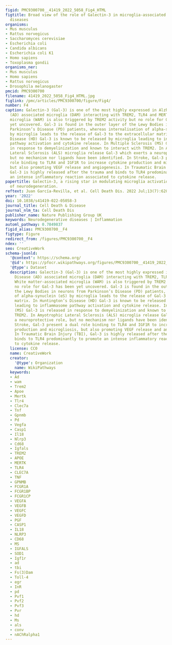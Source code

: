```yaml
---
figid: PMC9300700__41419_2022_5058_Fig4_HTML
figtitle: Broad view of the role of Galectin-3 in microglia-associated neurodegenerative
  diseases
organisms:
- Mus musculus
- Rattus norvegicus
- Saccharomyces cerevisiae
- Escherichia coli
- Candida albicans
- Escherichia coli K1
- Homo sapiens
- Toxoplasma gondii
organisms_ner:
- Mus musculus
- Homo sapiens
- Rattus norvegicus
- Drosophila melanogaster
pmcid: PMC9300700
filename: 41419_2022_5058_Fig4_HTML.jpg
figlink: /pmc/articles/PMC9300700/figure/Fig4/
number: F4
caption: Galectin-3 (Gal-3) is one of the most highly expressed in Alzheimer’s Disease
  (AD) associated microglia (DAM) interacting with TREM2, TLR4 and MERTK. White matter-associated
  microglia (WAM) is also triggered by TREM2 activity but no role for Gal-3 has been
  yet uncovered. Gal-3 is found in the outer layer of the Lewy Bodies in neurons from
  Parkinson’s Disease (PD) patients, whereas internalisation of alpha-synuclein (αS)
  by microglia leads to the release of Gal-3 to the extracellular matrix. In Huntington’s
  Disease (HD) Gal-3 is known to be released by microglia leading to inflammasome
  pathway activation and cytokine release. In Multiple Sclerosis (MS) Gal-3 is released
  in response to demyelinization and known to interact with TREM2. In Amyotrophic
  Lateral Sclerosis (ALS) microglia release Gal-3 which exerts a neuroprotective role,
  but no mechanism nor ligands have been identified. In Stroke, Gal-3 present a dual
  role binding to TLR4 and IGF1R to increase cytokine production and microgliosis,
  but also promoting VEGF release and angiogenesis. In Traumatic Brain Injury (TBI),
  Gal-3 is highly released after the trauma and binds to TLR4 predominantly to promote
  an intense inflammatory reaction associated to cytokine release.
papertitle: Galectin-3, a rising star in modulating microglia activation under conditions
  of neurodegeneration.
reftext: Juan García-Revilla, et al. Cell Death Dis. 2022 Jul;13(7):628.
year: '2022'
doi: 10.1038/s41419-022-05058-3
journal_title: Cell Death & Disease
journal_nlm_ta: Cell Death Dis
publisher_name: Nature Publishing Group UK
keywords: Neurodegenerative diseases | Inflammation
automl_pathway: 0.7849837
figid_alias: PMC9300700__F4
figtype: Figure
redirect_from: /figures/PMC9300700__F4
ndex: ''
seo: CreativeWork
schema-jsonld:
  '@context': https://schema.org/
  '@id': https://pfocr.wikipathways.org/figures/PMC9300700__41419_2022_5058_Fig4_HTML.html
  '@type': Dataset
  description: Galectin-3 (Gal-3) is one of the most highly expressed in Alzheimer’s
    Disease (AD) associated microglia (DAM) interacting with TREM2, TLR4 and MERTK.
    White matter-associated microglia (WAM) is also triggered by TREM2 activity but
    no role for Gal-3 has been yet uncovered. Gal-3 is found in the outer layer of
    the Lewy Bodies in neurons from Parkinson’s Disease (PD) patients, whereas internalisation
    of alpha-synuclein (αS) by microglia leads to the release of Gal-3 to the extracellular
    matrix. In Huntington’s Disease (HD) Gal-3 is known to be released by microglia
    leading to inflammasome pathway activation and cytokine release. In Multiple Sclerosis
    (MS) Gal-3 is released in response to demyelinization and known to interact with
    TREM2. In Amyotrophic Lateral Sclerosis (ALS) microglia release Gal-3 which exerts
    a neuroprotective role, but no mechanism nor ligands have been identified. In
    Stroke, Gal-3 present a dual role binding to TLR4 and IGF1R to increase cytokine
    production and microgliosis, but also promoting VEGF release and angiogenesis.
    In Traumatic Brain Injury (TBI), Gal-3 is highly released after the trauma and
    binds to TLR4 predominantly to promote an intense inflammatory reaction associated
    to cytokine release.
  license: CC0
  name: CreativeWork
  creator:
    '@type': Organization
    name: WikiPathways
  keywords:
  - Ad
  - wam
  - Trem2
  - Apoe
  - Mertk
  - Tlr4
  - Clec7a
  - Tnf
  - Gpnmb
  - Pd
  - Vegfa
  - Casp1
  - Il18
  - Nlrp3
  - Cd68
  - Igfals
  - TREM2
  - APOE
  - MERTK
  - TLR4
  - CLEC7A
  - TNF
  - GPNMB
  - FCGR1A
  - FCGR1BP
  - FCGR1CP
  - VEGFA
  - VEGFB
  - VEGFC
  - VEGFD
  - PGF
  - CASP1
  - IL18
  - NLRP3
  - CD68
  - MS
  - IGFALS
  - SOD1
  - Igf1r
  - ad
  - tbi
  - Fs(3)Dam
  - Toll-4
  - egr
  - InR
  - pd
  - Pvf1
  - Pvf2
  - Pvf3
  - Pvr
  - hd
  - Ms
  - als
  - conv
  - nAChRalpha1
---
```

